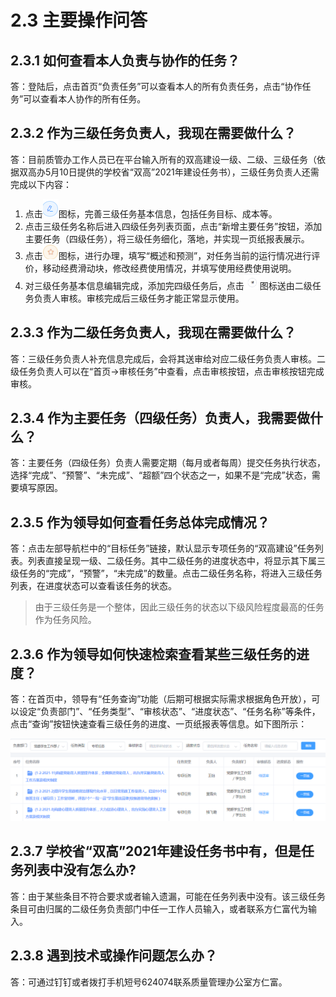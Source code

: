 # 2.3 主要操作问答

## 2.3.1 如何查看本人负责与协作的任务？

答：登陆后，点击首页“负责任务”可以查看本人的所有负责任务，点击“协作任务”可以查看本人协作的所有任务。

## 2.3.2 作为三级任务负责人，我现在需要做什么？

答：目前质管办工作人员已在平台输入所有的双高建设一级、二级、三级任务（依据双高办5月10日提供的学校省“双高”2021年建设任务书），三级任务负责人还需完成以下内容：
1. 点击<img width="25" src="../img/chapter02/pen.png">图标，完善三级任务基本信息，包括任务目标、成本等。
2. 点击三级任务名称后进入四级任务列表页面，点击“新增主要任务”按钮，添加主要任务（四级任务），将三级任务细化，落地，并实现一页纸报表展示。
3. 点击<img width="25" src="../img/chapter02/star.png">图标，进行办理，填写“概述和预测”，对任务当前的运行情况进行评价，移动经费滑动块，修改经费使用情况，并填写使用经费使用说明。
4. 对三级任务基本信息编辑完成，添加完四级任务后，点击<img width="25" src="../img/chapter02/fly.png">图标送由二级任务负责人审核。审核完成后三级任务才能正常显示使用。

## 2.3.3 作为二级任务负责人，我现在需要做什么？

答：三级任务负责人补充信息完成后，会将其送审给对应二级任务负责人审核。二级任务负责人可以在“首页->审核任务”中查看，点击审核按钮，点击审核按钮完成审核。

## 2.3.4 作为主要任务（四级任务）负责人，我需要做什么？

答：主要任务（四级任务）负责人需要定期（每月或者每周）提交任务执行状态，选择“完成”、“预警”、“未完成”、“超额”四个状态之一，如果不是“完成”状态，需要填写原因。

## 2.3.5 作为领导如何查看任务总体完成情况？

答：点击左部导航栏中的“目标任务”链接，默认显示专项任务的“双高建设”任务列表。列表直接呈现一级、二级任务。其中二级任务的进度状态中，将显示其下属三级任务的“完成”，“预警”，“未完成”的数量。点击二级任务名称，将进入三级任务列表，在进度状态可以查看该任务的状态。

> 由于三级任务是一个整体，因此三级任务的状态以下级风险程度最高的任务作为任务风险。

## 2.3.6 作为领导如何快速检索查看某些三级任务的进度？

答：在首页中，领导有“任务查询”功能（后期可根据实际需求根据角色开放），可以设定“负责部门”、“任务类型”、“审核状态”、“进度状态”、“任务名称”等条件，点击“查询”按钮快速查看三级任务的进度、一页纸报表等信息。如下图所示：
<div align=center><img width="600" src="../img/chapter02/1.png"/></div>

## 2.3.7 学校省“双高”2021年建设任务书中有，但是任务列表中没有怎么办?

答：由于某些条目不符合要求或者输入遗漏，可能在任务列表中没有。该三级任务条目可由归属的二级任务负责部门中任一工作人员输入，或者联系方仁富代为输入。

## 2.3.8 遇到技术或操作问题怎么办？

答：可通过钉钉或者拨打手机短号624074联系质量管理办公室方仁富。
